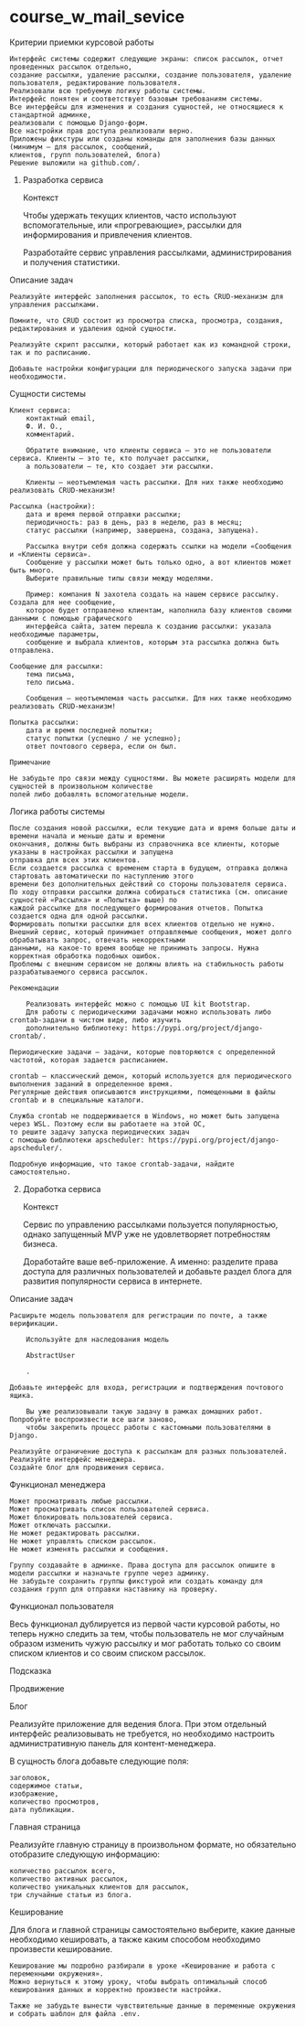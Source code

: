 # course_w_mail_sevice

Критерии приемки курсовой работы

    Интерфейс системы содержит следующие экраны: список рассылок, отчет проведенных рассылок отдельно, 
    создание рассылки, удаление рассылки, создание пользователя, удаление пользователя, редактирование пользователя.
    Реализовали всю требуемую логику работы системы.
    Интерфейс понятен и соответствует базовым требованиям системы.
    Все интерфейсы для изменения и создания сущностей, не относящиеся к стандартной админке, 
    реализовали с помощью Django-форм.
    Все настройки прав доступа реализовали верно.
    Приложены фикстуры или созданы команды для заполнения базы данных (минимум — для рассылок, сообщений,
    клиентов, групп пользователей, блога)
    Решение выложили на github.com/.

1. Разработка сервиса

   Контекст

   Чтобы удержать текущих клиентов, часто используют вспомогательные, или «прогревающие»,
   рассылки для информирования и привлечения клиентов.

   Разработайте сервис управления рассылками, администрирования и получения статистики.

Описание задач

    Реализуйте интерфейс заполнения рассылок, то есть CRUD-механизм для управления рассылками.

    Помните, что CRUD состоит из просмотра списка, просмотра, создания, редактирования и удаления одной сущности.

    Реализуйте скрипт рассылки, который работает как из командной строки, так и по расписанию.

    Добавьте настройки конфигурации для периодического запуска задачи при необходимости.


Сущности системы

    Клиент сервиса:
        контактный email,
        Ф. И. О.,
        комментарий.

        Обратите внимание, что клиенты сервиса — это не пользователи сервиса. Клиенты — это те, кто получает рассылки,
        а пользователи — те, кто создает эти рассылки.

        Клиенты — неотъемлемая часть рассылки. Для них также необходимо реализовать CRUD-механизм!

    Рассылка (настройки):
        дата и время первой отправки рассылки;
        периодичность: раз в день, раз в неделю, раз в месяц;
        статус рассылки (например, завершена, создана, запущена).

        Рассылка внутри себя должна содержать ссылки на модели «Сообщения и «Клиенты сервиса». 
        Сообщение у рассылки может быть только одно, а вот клиентов может быть много. 
        Выберите правильные типы связи между моделями.

        Пример: компания N захотела создать на нашем сервисе рассылку. Создала для нее сообщение, 
        которое будет отправлено клиентам, наполнила базу клиентов своими данными с помощью графического 
        интерфейса сайта, затем перешла к созданию рассылки: указала необходимые параметры, 
        сообщение и выбрала клиентов, которым эта рассылка должна быть отправлена.

    Сообщение для рассылки:
        тема письма,
        тело письма.

        Сообщения — неотъемлемая часть рассылки. Для них также необходимо реализовать CRUD-механизм!

    Попытка рассылки:
        дата и время последней попытки;
        статус попытки (успешно / не успешно);
        ответ почтового сервера, если он был.

    Примечание

    Не забудьте про связи между сущностями. Вы можете расширять модели для сущностей в произвольном количестве
    полей либо добавлять вспомогательные модели.

Логика работы системы

    После создания новой рассылки, если текущие дата и время больше даты и времени начала и меньше даты и времени 
    окончания, должны быть выбраны из справочника все клиенты, которые указаны в настройках рассылки и запущена 
    отправка для всех этих клиентов.
    Если создается рассылка с временем старта в будущем, отправка должна стартовать автоматически по наступлению этого 
    времени без дополнительных действий со стороны пользователя сервиса.
    По ходу отправки рассылки должна собираться статистика (см. описание сущностей «Рассылка» и «Попытка» выше) по 
    каждой рассылке для последующего формирования отчетов. Попытка создается одна для одной рассылки. 
    Формировать попытки рассылки для всех клиентов отдельно не нужно.
    Внешний сервис, который принимает отправляемые сообщения, может долго обрабатывать запрос, отвечать некорректными 
    данными, на какое-то время вообще не принимать запросы. Нужна корректная обработка подобных ошибок. 
    Проблемы с внешним сервисом не должны влиять на стабильность работы разрабатываемого сервиса рассылок.

    ‍Рекомендации

        Реализовать интерфейс можно с помощью UI kit Bootstrap.
        Для работы с периодическими задачами можно использовать либо crontab-задачи в чистом виде, либо изучить 
        дополнительно библиотеку: https://pypi.org/project/django-crontab/.

    ‍Периодические задачи — задачи, которые повторяются с определенной частотой, которая задается расписанием.

    ‍crontab — классический демон, который используется для периодического выполнения заданий в определенное время. 
    Регулярные действия описываются инструкциями, помещенными в файлы crontab и в специальные каталоги.

    Служба crontab не поддерживается в Windows, но может быть запущена через WSL. Поэтому если вы работаете на этой ОС,
    то решите задачу запуска периодических задач 
    с помощью библиотеки apscheduler: https://pypi.org/project/django-apscheduler/.

    Подробную информацию, что такое crontab-задачи, найдите самостоятельно.

2. Доработка сервиса

   Контекст

   Сервис по управлению рассылками пользуется популярностью, однако запущенный MVP уже не удовлетворяет потребностям
   бизнеса.

   Доработайте ваше веб-приложение. А именно: разделите права доступа для различных пользователей и добавьте раздел
   блога для развития популярности сервиса в интернете.

Описание задач

    Расширьте модель пользователя для регистрации по почте, а также верификации.

        Используйте для наследования модель

        AbstractUser

        .

    Добавьте интерфейс для входа, регистрации и подтверждения почтового ящика.

        Вы уже реализовывали такую задачу в рамках домашних работ. Попробуйте воспроизвести все шаги заново, 
        чтобы закрепить процесс работы с кастомными пользователями в Django.

    Реализуйте ограничение доступа к рассылкам для разных пользователей.
    Реализуйте интерфейс менеджера.
    Создайте блог для продвижения сервиса.

Функционал менеджера

    Может просматривать любые рассылки.
    Может просматривать список пользователей сервиса.
    Может блокировать пользователей сервиса.
    Может отключать рассылки.
    Не может редактировать рассылки.
    Не может управлять списком рассылок.
    Не может изменять рассылки и сообщения.

    Группу создавайте в админке. Права доступа для рассылок опишите в модели рассылки и назначьте группе через админку.
    Не забудьте сохранить группы фикстурой или создать команду для создания групп для отправки наставнику на проверку.

Функционал пользователя

Весь функционал дублируется из первой части курсовой работы, но теперь нужно следить за тем, чтобы пользователь не мог
случайным образом изменить чужую рассылку и мог работать только со своим списком клиентов и со своим списком рассылок.

Подсказка

Продвижение

Блог

Реализуйте приложение для ведения блога. При этом отдельный интерфейс реализовывать не требуется, но необходимо
настроить административную панель для контент-менеджера.

В сущность блога добавьте следующие поля:

    заголовок,
    содержимое статьи,
    изображение,
    количество просмотров,
    дата публикации.

Главная страница

Реализуйте главную страницу в произвольном формате, но обязательно отобразите следующую информацию:

    количество рассылок всего,
    количество активных рассылок,
    количество уникальных клиентов для рассылок,
    три случайные статьи из блога.

Кеширование

Для блога и главной страницы самостоятельно выберите, какие данные необходимо кешировать, а также каким способом
необходимо произвести кеширование.

    Кеширование мы подробно разбирали в уроке «Кеширование и работа с переменными окружения». 
    Можно вернуться к этому уроку, чтобы выбрать оптимальный способ кеширования данных и корректно произвести настройки.

    Также не забудьте вынести чувствительные данные в переменные окружения и собрать шаблон для файла .env.
